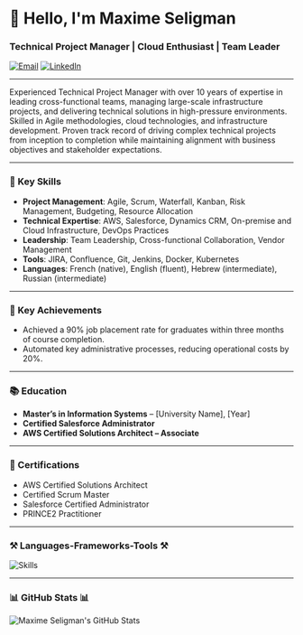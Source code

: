 # 👋 Hello, I'm Maxime Seligman
### Technical Project Manager | Cloud Enthusiast | Team Leader

[![Email](https://img.shields.io/badge/Email-D14836?style=for-the-badge&logo=gmail&logoColor=white)](mailto:maxime@leadlike.com)
[![LinkedIn](https://img.shields.io/badge/LinkedIn-0077B5?style=for-the-badge&logo=linkedin&logoColor=white)](https://www.linkedin.com/in/maximeseligman/)

---

Experienced Technical Project Manager with over 10 years of expertise in leading cross-functional teams, managing large-scale infrastructure projects, and delivering technical solutions in high-pressure environments. Skilled in Agile methodologies, cloud technologies, and infrastructure development. Proven track record of driving complex technical projects from inception to completion while maintaining alignment with business objectives and stakeholder expectations.

---

### 🔧 Key Skills
- **Project Management**: Agile, Scrum, Waterfall, Kanban, Risk Management, Budgeting, Resource Allocation
- **Technical Expertise**: AWS, Salesforce, Dynamics CRM, On-premise and Cloud Infrastructure, DevOps Practices
- **Leadership**: Team Leadership, Cross-functional Collaboration, Vendor Management
- **Tools**: JIRA, Confluence, Git, Jenkins, Docker, Kubernetes
- **Languages**: French (native), English (fluent), Hebrew (intermediate), Russian (intermediate)

---

### 🌟 Key Achievements
- Achieved a 90% job placement rate for graduates within three months of course completion.
- Automated key administrative processes, reducing operational costs by 20%.

---

### 📚 Education
- **Master’s in Information Systems** – [University Name], [Year]
- **Certified Salesforce Administrator**
- **AWS Certified Solutions Architect – Associate**

---

### 📜 Certifications
- AWS Certified Solutions Architect
- Certified Scrum Master
- Salesforce Certified Administrator
- PRINCE2 Practitioner

---

### ⚒️ Languages-Frameworks-Tools ⚒️
![Skills](https://skillicons.dev/icons?i=aws,docker,kubernetes,git,vscode,github)

---

### 📊 GitHub Stats 📊

![Maxime Seligman's GitHub Stats](https://github-readme-stats.vercel.app/api?username=leadlike&show_icons=true&theme=radical)
